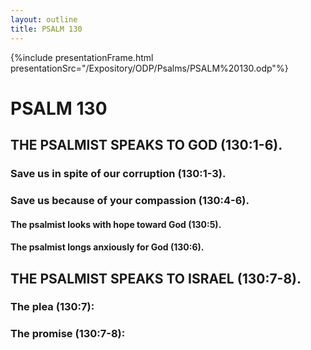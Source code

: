 ```yaml
---
layout: outline
title: PSALM 130
---
```

{%include presentationFrame.html presentationSrc="/Expository/ODP/Psalms/PSALM%20130.odp"%}

# PSALM 130 
## THE PSALMIST SPEAKS TO GOD (130:1-6). 
###  Save us in spite of our corruption (130:1-3). 
###  Save us because of your compassion (130:4-6). 
####  The psalmist looks with hope toward God (130:5). 
####  The psalmist longs anxiously for God (130:6). 
## THE PSALMIST SPEAKS TO ISRAEL (130:7-8). 
###  The plea (130:7): 
###  The promise (130:7-8): 
